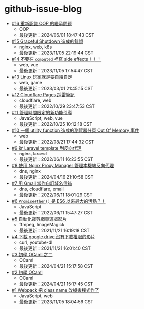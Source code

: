 # github-issue-blog

<!-- posts -->
- [#16 重新認識 OOP 的繼承問題](https://github.com/FlandreDaisuki/github-issue-blog/issues/16)
   - OOP
   - 最後更新：2024/06/01 18:47:43 CST
- [#15 Graceful Shutdown 造成的錯誤](https://github.com/FlandreDaisuki/github-issue-blog/issues/15)
   - nginx, web, k8s
   - 最後更新：2023/11/05 22:19:44 CST
- [#14 不要在 `computed` 裡寫 side effects！！！](https://github.com/FlandreDaisuki/github-issue-blog/issues/14)
   - web, vue
   - 最後更新：2023/11/05 17:54:47 CST
- [#13 Linux 玩家就是要自給自足](https://github.com/FlandreDaisuki/github-issue-blog/issues/13)
   - web, game
   - 最後更新：2023/03/01 21:45:15 CST
- [#12 Cloudflare Pages 踩雷筆記](https://github.com/FlandreDaisuki/github-issue-blog/issues/12)
   - cloudflare, web
   - 最後更新：2022/10/29 23:47:53 CST
- [#11 管理時間限定的新功能引導](https://github.com/FlandreDaisuki/github-issue-blog/issues/11)
   - JavaScript, web, vue
   - 最後更新：2022/10/25 10:12:18 CST
- [#10 一個 utility function 造成的瀏覽器分頁 Out Of Memory 事件](https://github.com/FlandreDaisuki/github-issue-blog/issues/10)
   - web
   - 最後更新：2022/08/21 17:44:32 CST
- [#9 從 Laravel template 到反向代理](https://github.com/FlandreDaisuki/github-issue-blog/issues/9)
   - nginx, laravel
   - 最後更新：2022/06/11 16:23:55 CST
- [#8 使用 Nginx Proxy Manager 管理本機端反向代理](https://github.com/FlandreDaisuki/github-issue-blog/issues/8)
   - dns, nginx
   - 最後更新：2024/04/16 21:10:58 CST
- [#7 用 Gmail 當作自訂域名信箱](https://github.com/FlandreDaisuki/github-issue-blog/issues/7)
   - dns, cloudflare, email
   - 最後更新：2022/06/11 18:01:29 CST
- [#6 `Promise#then()` 是 ES6 以來最大的污點？！](https://github.com/FlandreDaisuki/github-issue-blog/issues/6)
   - JavaScript
   - 最後更新：2022/06/11 15:47:27 CST
- [#5 自動化裁剪網頁遊戲影片](https://github.com/FlandreDaisuki/github-issue-blog/issues/5)
   - ffmpeg, ImageMagick
   - 最後更新：2021/11/21 16:19:18 CST
- [#4 下載 google drive 沒有下載權限的影片](https://github.com/FlandreDaisuki/github-issue-blog/issues/4)
   - curl, youtube-dl
   - 最後更新：2021/11/21 16:01:40 CST
- [#3 初學 OCaml 之二](https://github.com/FlandreDaisuki/github-issue-blog/issues/3)
   - OCaml
   - 最後更新：2024/04/21 15:17:58 CST
- [#2 初學 OCaml](https://github.com/FlandreDaisuki/github-issue-blog/issues/2)
   - OCaml
   - 最後更新：2024/04/21 15:17:45 CST
- [#1 Webpack 把 class name 改掉害程式炸了](https://github.com/FlandreDaisuki/github-issue-blog/issues/1)
   - JavaScript, web
   - 最後更新：2023/11/05 18:04:56 CST
<!-- /posts -->
